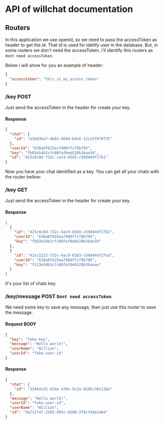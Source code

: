 # API of willchat documentation

## Routers

In this application we use openId, so we need to pass the accessToken as header to get the id. That id is used for idetify user in the database. But, in some routers we don't need the accessToken, i'll identify this routers as `dont need accessToken`.

Below i will show for you an example of header:

```json
{
  "accesstoken": "this_is_my_access_token"
}
```

### /key POST

Just send the accessToken in the header for create your key.

#### Response

```json
{
  "chat": {
    "id": "a3e03ba7-4b02-4694-bdc6-12c12f078735"
  },
  "userId": "638a8f625es7900ffcf8b795",
  "key": "fb83e54b2cfc00faf0eb520b3bae34",
  "id": "423c8c0d-732c-cac9-83d3-c59d44df27b1"
}
```

Now you have your chat identified as a key. You can get all your chats with the router bellow:

### /key GET

Just send the accessToken in the header for create your key.

#### Response

```json
[
  {
    "id": "423c8c0d-732c-4ac9-83d3-c59d44df27b1",
    "userId": "638a8f625ea7900ffcf8b795",
    "key": "fb83e54b2cfc00faf0eb520b3bae34"
  },
  {
    "id": "42sc1223-732c-4ac9-83d3-c59d44df27cd",
    "userId": "638a8f625ea7900ffcf8b795",
    "key": "f123e54b2cfc00faf0eb520b3baeaa"
  }
]
```

It's your list of chats key.

### /key/message POST `Dont need accessToken`

We need some key to save any message, then just use this router to save the message.

#### Request BODY

```json
{
  "key": "fake-key",
  "message": "Hello world!",
  "userName": "Willian",
  "userId": "fake-user-id"
}
```

#### Response

```json
{
  "chat": {
    "id": "33464c55-d19e-4f9e-9c3a-0105c301118e"
  },
  "message": "Hello world!",
  "userId": "fake-user-id",
  "userName": "Willian",
  "id": "3a711f4f-2383-495c-9290-2f9cfd4e146d"
}
```
